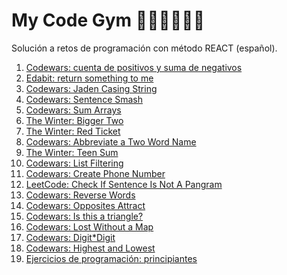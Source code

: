 # My Code Gym 🤸‍♀️🏋️‍♀️👩‍💻
Solución a retos de programación con método REACT (español).

1. [Codewars: cuenta de positivos y suma de negativos](https://github.com/thatmare/codewars/blob/main/challenges/Cuenta%20de%20positivos%20y%20suma%20de%20negativos.md)
2. [Edabit: return something to me](https://github.com/thatmare/mycodegym/blob/main/challenges/Return%20something%20to%20me.md)
3. [Codewars: Jaden Casing String](https://github.com/thatmare/mycodegym/blob/main/challenges/Codewars:%20Jaden%20Casing%20Strings%20(espa%C3%B1ol).md)
4. [Codewars: Sentence Smash](https://github.com/thatmare/mycodegym/blob/main/challenges/Codwars:%20Sentence%20Smash.md)
5. [Codewars: Sum Arrays](https://github.com/thatmare/mycodegym/blob/main/challenges/Codewars:%20Sum%20Arrays.md)
6. [The Winter: Bigger Two](https://github.com/thatmare/mycodegym/blob/main/challenges/Bigger%20Two.md)
7. [The Winter: Red Ticket](https://github.com/thatmare/mycodegym/blob/main/challenges/Red%20Ticket.md)
8. [Codewars: Abbreviate a Two Word Name](https://github.com/thatmare/mycodegym/blob/main/challenges/Abbreviate%20a%20Two%20Word%20Name.md)
9. [The Winter: Teen Sum](https://github.com/thatmare/mycodegym/blob/main/challenges/Teen%20Sum.md)
10. [Codewars: List Filtering](https://github.com/thatmare/mycodegym/blob/main/challenges/List%20filtering.md)
11. [Codewars: Create Phone Number](https://github.com/thatmare/mycodegym/blob/main/challenges/Create%20Phone%20Number.md)
12. [LeetCode: Check If Sentence Is Not A Pangram](https://github.com/thatmare/mycodegym/blob/main/challenges/Check%20if%20the%20sentence%20is%20a%20pangram.md)
13. [Codewars: Reverse Words](https://github.com/thatmare/mycodegym/blob/main/challenges/Reverse%20words.md)
14. [Codewars: Opposites Attract](https://github.com/thatmare/mycodegym/blob/main/challenges/Opposites%20Attract.md)
15. [Codewars: Is this a triangle?](https://github.com/thatmare/mycodegym/blob/main/challenges/Codewars:%20Is%20this%20a%20triangle%3F.md)
16. [Codewars: Lost Without a Map](https://github.com/thatmare/mycodegym/blob/main/challenges/Lost%20Without%20a%20Map.md)
17. [Codewars: Digit*Digit](https://github.com/thatmare/mycodegym/blob/main/challenges/Digit*Digit.md)
18. [Codewars: Highest and Lowest](https://github.com/thatmare/mycodegym/blob/main/challenges/Highest%20and%20Lowest.md)
19. [Ejercicios de programación: principiantes](https://github.com/thatmare/mycodegym/blob/main/challenges/Ejercicios%20de%20programaci%C3%B3n:%20principiante.md)
